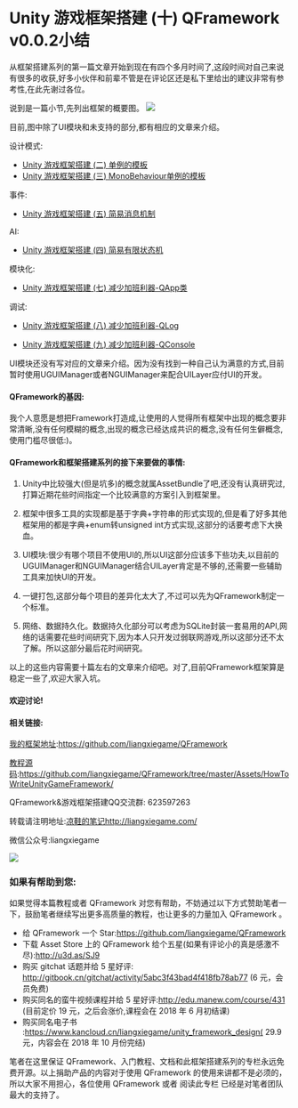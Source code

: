 # Unity 游戏框架搭建 (十) QFramework v0.0.2小结

从框架搭建系列的第一篇文章开始到现在有四个多月时间了,这段时间对自己来说有很多的收获,好多小伙伴和前辈不管是在评论区还是私下里给出的建议非常有参考性,在此先谢过各位。

说到是一篇小节,先列出框架的概要图。
![](https://ws2.sinaimg.cn/large/006tKfTcgy1frothawkluj30m20r975s.jpg)

目前,图中除了UI模块和未支持的部分,都有相应的文章来介绍。

设计模式:

* [Unity 游戏框架搭建 (二) 单例的模板](http://liangxiegame.com/unity-you-xi-kuang-jia-da-jian-er-dan-li-de-mo-ban/)
* [Unity 游戏框架搭建 (三) MonoBehaviour单例的模板](http://liangxiegame.com/unity-you-xi-kuang-jia-da-jian-san-monobehaviourdan-li-de-mo-ban/)

事件:

* [Unity 游戏框架搭建 (五) 简易消息机制](http://liangxiegame.com/unity-you-xi-kuang-jia-da-jian-wu-jian-yi-xiao-xi-ji-zhi/)

AI:

* [Unity 游戏框架搭建 (四) 简易有限状态机](http://liangxiegame.com/unity-you-xi-kuang-jia-da-jian-er-dan-li-de-mo-ban-2/)

模块化:

* [Unity 游戏框架搭建 (七) 减少加班利器-QApp类](http://liangxiegame.com/untitled-2/)

调试:

* [Unity 游戏框架搭建 (八) 减少加班利器-QLog](http://liangxiegame.com/unity-you-xi-kuang-jia-da-jian-ba-jian-shao-jia-ban-li-qi-qlog/)

* [Unity 游戏框架搭建 (九) 减少加班利器-QConsole](http://liangxiegame.com/unity-you-xi-kuang-jia-da-jian-jiu-jian-shao-jia-ban-li-qi-qconsole/)

UI模块还没有写对应的文章来介绍。因为没有找到一种自己认为满意的方式,目前暂时使用UGUIManager或者NGUIManager来配合UILayer应付UI的开发。

#### QFramework的基因:

我个人意愿是想把Framework打造成,让使用的人觉得所有框架中出现的概念要非常清晰,没有任何模糊的概念,出现的概念已经达成共识的概念,没有任何生僻概念,使用门槛尽很低:)。

#### QFramework和框架搭建系列的接下来要做的事情:

1. Unity中比较强大(但是坑多)的概念就属AssetBundle了吧,还没有认真研究过,打算近期花些时间指定一个比较满意的方案引入到框架里。

2. 框架中很多工具的实现都是基于字典+字符串的形式实现的,但是看了好多其他框架用的都是字典+enum转unsigned int方式实现,这部分的话要考虑下大换血。

4. UI模块:很少有哪个项目不使用UI的,所以UI这部分应该多下些功夫,以目前的UGUIManager和NGUIManager结合UILayer肯定是不够的,还需要一些辅助工具来加快UI的开发。

4. 一键打包,这部分每个项目的差异化太大了,不过可以先为QFramework制定一个标准。

5. 网络、数据持久化。数据持久化部分可以考虑为SQLite封装一套易用的API,网络的话需要花些时间研究下,因为本人只开发过弱联网游戏,所以这部分还不太了解。所以这部分最后花时间研究。

以上的这些内容需要十篇左右的文章来介绍吧。对了,目前QFramework框架算是稳定一些了,欢迎大家入坑。

#### 欢迎讨论!

#### 相关链接:

[我的框架地址](https://github.com/liangxiegame/QFramework):https://github.com/liangxiegame/QFramework

[教程源码](https://github.com/liangxiegame/QFramework/tree/master/Assets/HowToWriteUnityGameFramework):https://github.com/liangxiegame/QFramework/tree/master/Assets/HowToWriteUnityGameFramework/

QFramework&游戏框架搭建QQ交流群: 623597263

转载请注明地址:[凉鞋的笔记](http://liangxiegame.com/)http://liangxiegame.com/

微信公众号:liangxiegame

![](http://liangxiegame.com/content/images/2017/06/qrcode_for_gh_32f0f3669ac8_430.jpg)

### 如果有帮助到您:

如果觉得本篇教程或者 QFramework 对您有帮助，不妨通过以下方式赞助笔者一下，鼓励笔者继续写出更多高质量的教程，也让更多的力量加入 QFramework 。

- 给 QFramework 一个 Star:https://github.com/liangxiegame/QFramework
- 下载 Asset Store 上的 QFramework 给个五星(如果有评论小的真是感激不尽):http://u3d.as/SJ9
- 购买 gitchat 话题并给 5 星好评: http://gitbook.cn/gitchat/activity/5abc3f43bad4f418fb78ab77 (6 元，会员免费)
- 购买同名的蛮牛视频课程并给 5 星好评:http://edu.manew.com/course/431 (目前定价 19 元，之后会涨价,课程会在 2018 年 6 月初结课)
- 购买同名电子书 :https://www.kancloud.cn/liangxiegame/unity_framework_design( 29.9 元，内容会在 2018 年 10 月份完结)

笔者在这里保证 QFramework、入门教程、文档和此框架搭建系列的专栏永远免费开源。以上捐助产品的内容对于使用 QFramework 的使用来讲都不是必须的，所以大家不用担心，各位使用 QFramework 或者 阅读此专栏 已经是对笔者团队最大的支持了。